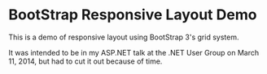 BootStrap Responsive Layout Demo
======

This is a demo of responsive layout using BootStrap 3's grid system.

It was intended to be in my ASP.NET talk at the .NET User Group on March 11, 2014, but had to cut it out because of time.

